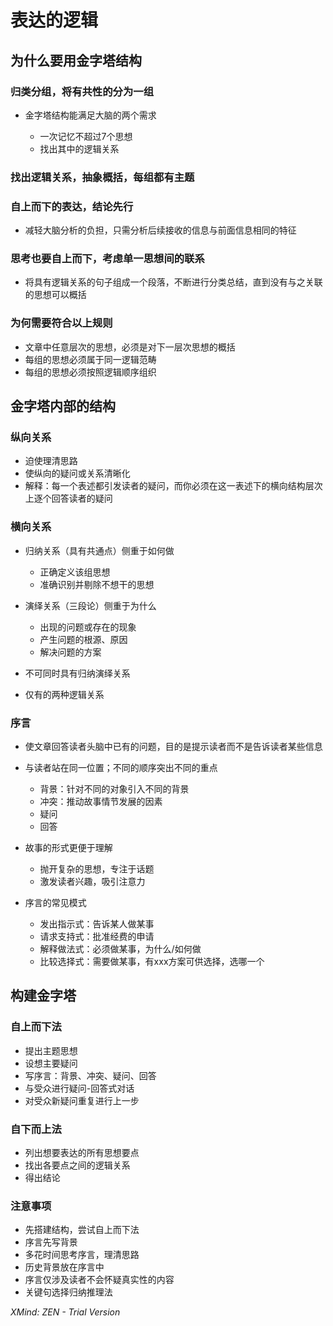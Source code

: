 # 表达的逻辑

## 为什么要用金字塔结构

### 归类分组，将有共性的分为一组

- 金字塔结构能满足大脑的两个需求

	- 一次记忆不超过7个思想
	- 找出其中的逻辑关系

### 找出逻辑关系，抽象概括，每组都有主题

### 自上而下的表达，结论先行

- 减轻大脑分析的负担，只需分析后续接收的信息与前面信息相同的特征

### 思考也要自上而下，考虑单一思想间的联系

- 将具有逻辑关系的句子组成一个段落，不断进行分类总结，直到没有与之关联的思想可以概括

### 为何需要符合以上规则

- 文章中任意层次的思想，必须是对下一层次思想的概括
- 每组的思想必须属于同一逻辑范畴
- 每组的思想必须按照逻辑顺序组织

## 金字塔内部的结构

### 纵向关系

- 迫使理清思路
- 使纵向的疑问或关系清晰化
- 解释：每一个表述都引发读者的疑问，而你必须在这一表述下的横向结构层次上逐个回答读者的疑问

### 横向关系

- 归纳关系（具有共通点）侧重于如何做

	- 正确定义该组思想
	- 准确识别并剔除不想干的思想

- 演绎关系（三段论）侧重于为什么

	- 出现的问题或存在的现象
	- 产生问题的根源、原因
	- 解决问题的方案

- 不可同时具有归纳演绎关系
- 仅有的两种逻辑关系

### 序言

- 使文章回答读者头脑中已有的问题，目的是提示读者而不是告诉读者某些信息
- 与读者站在同一位置；不同的顺序突出不同的重点

	- 背景：针对不同的对象引入不同的背景
	- 冲突：推动故事情节发展的因素
	- 疑问
	- 回答

- 故事的形式更便于理解

	- 抛开复杂的思想，专注于话题
	- 激发读者兴趣，吸引注意力

- 序言的常见模式

	- 发出指示式：告诉某人做某事
	- 请求支持式：批准经费的申请
	- 解释做法式：必须做某事，为什么/如何做
	- 比较选择式：需要做某事，有xxx方案可供选择，选哪一个

## 构建金字塔

### 自上而下法

- 提出主题思想
- 设想主要疑问
- 写序言：背景、冲突、疑问、回答
- 与受众进行疑问-回答式对话
- 对受众新疑问重复进行上一步

### 自下而上法

- 列出想要表达的所有思想要点
- 找出各要点之间的逻辑关系
- 得出结论

### 注意事项

- 先搭建结构，尝试自上而下法
- 序言先写背景
- 多花时间思考序言，理清思路
- 历史背景放在序言中
- 序言仅涉及读者不会怀疑真实性的内容
- 关键句选择归纳推理法

*XMind: ZEN - Trial Version*